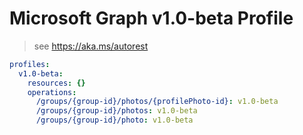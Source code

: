 # Microsoft Graph v1.0-beta Profile

> see https://aka.ms/autorest

``` yaml
profiles:
  v1.0-beta:
    resources: {}
    operations:
      /groups/{group-id}/photos/{profilePhoto-id}: v1.0-beta
      /groups/{group-id}/photos: v1.0-beta
      /groups/{group-id}/photo: v1.0-beta

```
